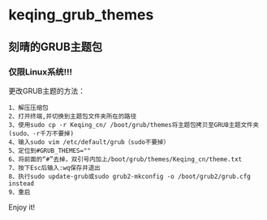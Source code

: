 # keqing_grub_themes
## 刻晴的GRUB主题包
### 仅限Linux系统!!!
更改GRUB主题的方法：
```
1、解压压缩包
2、打开终端,并切换到主题包文件夹所在的路径
3、使用sudo cp -r Keqing_cn/ /boot/grub/themes将主题包拷贝至GRUB主题文件夹(sudo、-r千万不要掉)
4、输入sudo vim /etc/default/grub（sudo不要掉）
5、定位到#GRUB_THEMES=""
6、将前面的“#”去掉，双引号内加上/boot/grub/themes/Keqing_cn/theme.txt
7、按下Esc后输入:wq保存并退出
8、执行sudo update-grub或sudo grub2-mkconfig -o /boot/grub2/grub.cfg instead
9、重启
```
Enjoy it!
